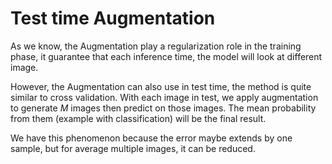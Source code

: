 # Test time Augmentation

As we know, the Augmentation play a regularization role in the training phase, it guarantee that each inference time, the model will look at different image. 

However, the Augmentation can also use in test time, the method is quite similar to cross validation. With each image in test, we apply augmentation to generate $M$ images then predict on those images. The mean probability from them (example with classification) will be the final result.

We have this phenomenon because the error maybe extends by one sample, but for average multiple images, it can be reduced.